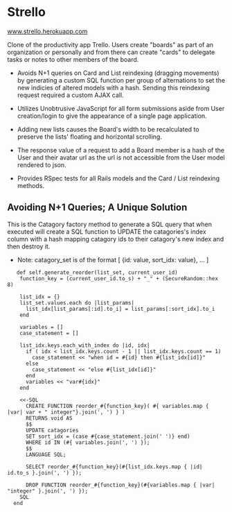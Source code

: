 Strello
=========
www.strello.herokuapp.com

Clone of the productivity app Trello. Users create "boards" as part of an organization or personally and from there can create "cards" to delegate tasks or notes to other members of the board.

  - Avoids N+1 queries on Card and List reindexing (dragging movements) by generating a custom SQL function per group of alternations to set the new indicies of altered models with a hash. Sending this reindexing request required a custom AJAX call.

  - Utilizes Unobtrusive JavaScript for all form submissions aside from User creation/login to give the appearance of a single page application.
  - Adding new lists causes the Board's width to be recalculated to preserve the lists' floating and horizontal scrolling.
  - The response value of a request to add a Board member is a hash of the User and their avatar url as the url is not accessible from the User model rendered to json.
  - Provides RSpec tests for all Rails models and the Card / List reindexing methods.

Avoiding N+1 Queries; A Unique Solution
----

This is the Catagory factory method to generate a SQL query that when executed will create a SQL function to UPDATE the catagories's index column with a hash mapping catagory ids to their catagory's new index and then destroy it.
  - Note: catagory_set is of the format 
    [ {id: value, sort_idx: value}, ... ]

```
   def self.generate_reorder(list_set, current_user_id)
    function_key = (current_user_id.to_s) + "_" + (SecureRandom::hex 8)
    
    list_idx = {}
    list_set.values.each do |list_params|
      list_idx[list_params[:id].to_i] = list_params[:sort_idx].to_i
    end
    
    variables = []
    case_statement = []
    
    list_idx.keys.each_with_index do |id, idx|
      if ( idx < list_idx.keys.count - 1 || list_idx.keys.count == 1)
        case_statement << "when id = #{id} then #{list_idx[id]}"
      else
        case_statement << "else #{list_idx[id]}"
      end
      variables << "var#{idx}"
    end
    
    <<-SQL
      CREATE FUNCTION reorder_#{function_key}( #{ variables.map { |var| var + " integer"}.join(', ') } )
      RETURNS void AS
      $$
      UPDATE catagories
      SET sort_idx = (case #{case_statement.join(' ')} end)
      WHERE id IN (#{ variables.join(', ') });
      $$ 
      LANGUAGE SQL;
      
      SELECT reorder_#{function_key}(#{list_idx.keys.map { |id| id.to_s }.join(', ') });
      
      DROP FUNCTION reorder_#{function_key}(#{variables.map { |var| "integer" }.join(', ') });
    SQL
  end
```

